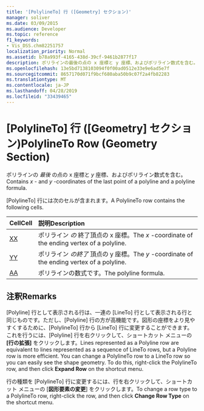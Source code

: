 ```yaml
---
title: '[PolylineTo] 行 ([Geometry] セクション)'
manager: soliver
ms.date: 03/09/2015
ms.audience: Developer
ms.topic: reference
f1_keywords:
- Vis_DSS.chm82251757
localization_priority: Normal
ms.assetid: b78a993f-4165-438d-39cf-9461b2877f17
description: ポリラインの最後の点の x 座標と y 座標、およびポリライン数式を含む。
ms.openlocfilehash: 13e5bd7138103094f0f00ad0512e33e9e6ad5e7f
ms.sourcegitcommit: 8657170d071f9bcf680aba50b9c07f2a4fb82283
ms.translationtype: MT
ms.contentlocale: ja-JP
ms.lasthandoff: 04/28/2019
ms.locfileid: "33439465"
---
```

# <a name="polylineto-row-geometry-section"></a><span data-ttu-id="d42b3-103">[PolylineTo] 行 ([Geometry] セクション)</span><span class="sxs-lookup"><span data-stu-id="d42b3-103">PolylineTo Row (Geometry Section)</span></span>

<span data-ttu-id="d42b3-104">ポリラインの  *最後*  の点の x 座標と  *y*  座標、およびポリライン数式を含む。</span><span class="sxs-lookup"><span data-stu-id="d42b3-104">Contains  *x*  - and  *y*  -coordinates of the last point of a polyline and a polyline formula.</span></span> 
  
<span data-ttu-id="d42b3-105">[PolylineTo] 行には次のセルが含まれます。</span><span class="sxs-lookup"><span data-stu-id="d42b3-105">A PolylineTo row contains the following cells.</span></span>
  
|<span data-ttu-id="d42b3-106">**Cell**</span><span class="sxs-lookup"><span data-stu-id="d42b3-106">**Cell**</span></span>|<span data-ttu-id="d42b3-107">**説明**</span><span class="sxs-lookup"><span data-stu-id="d42b3-107">**Description**</span></span>|
|:-----|:-----|
|[<span data-ttu-id="d42b3-108">X</span><span class="sxs-lookup"><span data-stu-id="d42b3-108">X</span></span>](x-cell-geometry-section.md) <br/> |<span data-ttu-id="d42b3-109">ポリライン  *の*  終了頂点の x 座標。</span><span class="sxs-lookup"><span data-stu-id="d42b3-109">The  *x*  -coordinate of the ending vertex of a polyline.</span></span>  <br/> |
|[<span data-ttu-id="d42b3-110">Y</span><span class="sxs-lookup"><span data-stu-id="d42b3-110">Y</span></span>](y-cell-geometry-section.md) <br/> |<span data-ttu-id="d42b3-111">ポリライン  *の終了*  頂点の y 座標。</span><span class="sxs-lookup"><span data-stu-id="d42b3-111">The  *y*  -coordinate of the ending vertex of a polyline.</span></span>  <br/> |
|[<span data-ttu-id="d42b3-112">A</span><span class="sxs-lookup"><span data-stu-id="d42b3-112">A</span></span>](a-cell-geometry-section.md) <br/> |<span data-ttu-id="d42b3-113">ポリラインの数式です。</span><span class="sxs-lookup"><span data-stu-id="d42b3-113">The polyline formula.</span></span>  <br/> |
   
## <a name="remarks"></a><span data-ttu-id="d42b3-114">注釈</span><span class="sxs-lookup"><span data-stu-id="d42b3-114">Remarks</span></span>

<span data-ttu-id="d42b3-p101">[Polyline] 行として表示される行は、一連の [LineTo] 行として表示される行と同じものです。ただし、[Polyline] 行の方が高機能です。図形の座標をより見やすくするために、[PolylineTo] 行から [LineTo] 行に変更することができます。これを行うには、[Polyline] 行を右クリックして、ショートカット メニューの **[行の拡張]** をクリックします。</span><span class="sxs-lookup"><span data-stu-id="d42b3-p101">Lines represented as a Polyline row are equivalent to lines represented as a sequence of LineTo rows, but a Polyline row is more efficient. You can change a PolylineTo row to a LineTo row so you can easily see the shape geometry. To do this, right-click the PolylineTo row, and then click **Expand Row** on the shortcut menu.</span></span> 
  
<span data-ttu-id="d42b3-118">行の種類を [PolylineTo] 行に変更するには、行を右クリックして、ショートカット メニューの [**図形要素の変更**] をクリックします。</span><span class="sxs-lookup"><span data-stu-id="d42b3-118">To change a row type to a PolylineTo row, right-click the row, and then click **Change Row Type** on the shortcut menu.</span></span> 
  

